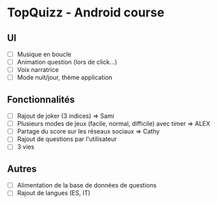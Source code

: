 # TopQuizz - Android course

## UI
- [ ] Musique en boucle
- [ ] Animation question (lors de click...)
- [ ] Voix narratrice
- [ ] Mode nuit/jour, thème application

## Fonctionnalités
- [ ] Rajout de joker (3 indices) => Sami
- [ ] Plusieurs modes de jeux (facile, normal, difficile) avec timer => ALEX
- [ ] Partage du score sur les réseaux sociaux => Cathy
- [ ] Rajout de questions par l'utilisateur
- [ ] 3 vies 

## Autres
- [ ] Alimentation de la base de données de questions
- [ ] Rajout de langues (ES, IT)
